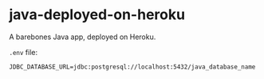 # java-deployed-on-heroku

A barebones Java app, deployed on Heroku.

`.env` file:

```
JDBC_DATABASE_URL=jdbc:postgresql://localhost:5432/java_database_name
```

